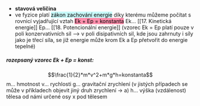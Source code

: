 - **stavová veličina**
- ve fyzice platí <mark style="background: #ABF7F7A6;">zákon zachování energie</mark> díky kterému můžeme počítat s rovnicí vyjadřující vztah <mark style="background: #FF5582A6;">Ek + Ep = konstanta</mark> 
	Ek... [[17. Kinetická energie]] 
	Ep... [[18. Potencionální energie]]
(vzorec Ek = Ep platí pouze v poli konzervativních sil --> v poli disipativních sil, kde jsou zahrnuty i síly jako je třecí síla, se již energie může krom Ek a Ep přetvořit do energie tepelné)

##### rozepsaný vzorec Ek + Ep = konst:
$$\frac{1}{2}*m*v^2+m*g*h=konstanta$$
	m... hmotnost
	v... rychlosti
	g... gravitační zrychlení (v jistých případech se může v příkladech objevit jiný druh zrychlení -> a)
	h... výška (vzdálenost) tělesa od námi určené osy x pod tělesem
